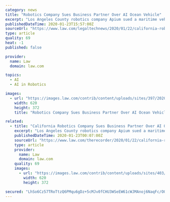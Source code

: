 ```yaml
---
category: news
title: "Robotics Company Sues Business Partner Over AI Ocean Vehicle"
excerpt: "Los Angeles County robotics company Apium sued a maritime vehicles manufacturer for breach of contract and trade secret misappropriation in federal court Wednesday. Apium partnered with Aquabotix Technology Corp. in the competitive and fast-moving artificial intelligence space to develop robots that could swarm in the ocean, according to a ..."
publishedDateTime: 2020-01-23T15:57:00Z
sourceUrl: "https://www.law.com/legaltechnews/2020/01/22/california-robotics-company-sues-business-partner-over-ai-ocean-vehicle-397-29809/"
type: article
quality: 69
heat: -1
published: false

provider:
  name: Law
  domain: law.com

topics:
  - AI
  - AI in Robotics

images:
  - url: "https://images.law.com/contrib/content/uploads/sites/397/2020/01/APIUM-Swarm-Robotics-Article-202001222322.jpg"
    width: 620
    height: 372
    title: "Robotics Company Sues Business Partner Over AI Ocean Vehicle"

related:
  - title: "California Robotics Company Sues Business Partner Over AI Ocean Vehicle"
    excerpt: "Los Angeles County robotics company Apium sued a maritime vehicles manufacturer for breach of contract and trade secret misappropriation in federal court Wednesday. Apium partnered with Aquabotix Technology Corp. in the competitive and fast-moving artificial intelligence space to develop robots that could swarm in the ocean, according to a ..."
    publishedDateTime: 2020-01-23T00:07:00Z
    sourceUrl: "https://www.law.com/therecorder/2020/01/22/california-robotics-company-sues-business-partner-over-ai-ocean-vehicle/"
    type: article
    provider:
      name: Law
      domain: law.com
    quality: 69
    images:
      - url: "https://images.law.com/contrib/content/uploads/sites/403/2020/01/APIUM-Swarm-Robotics-Article-202001222322.jpg"
        width: 620
        height: 372

secured: "LhSo6Cz57TRoTtzQ6PMqu6gDz+5cMJv0fCHU3WSeEW61cWJMAnoj6NaqFc/OOw28q3qqvOvD492mqrE6gUnEL6Nz9LIzJZ0JjiYfLPhi4Ewi3lO/7ZwJoKk9Vcb/I2Nbhf56yGMcsvxJLCI+ipHfQCiUiLapcQdWouuugClxYHsDlnLqTqJ6pQJTtQsG/hVT953AKEU2NpLvEwig2/ootEnvxDi5IFbTi1UDkVNyUYAJqA0p7lSWVEVVPRChBVqmuNdJUwsCZm3YshYVOxxtRvhz+5BIJRQ+nBw+gzLklib1R3XTLmEDel1VIGjC6xSxwEwEPYu6U297TLVx3q4GRwQeTJ/Pe6+k7SFcOQQzKlLVV1Z8Co/AOHRTDK/TOfdeoFQ+e6xxerCzYDVMx2qwJxzi2zFE1z3Mhajvo5izSq5suhWWRI7unDw1CZeYvqgQV4sSJtq1hESDQ0CTlUc+Y5ReCcpyhDAlqo5gtObetoA=;kuxntBOS887ir+3NE2gkAg=="
---
```


